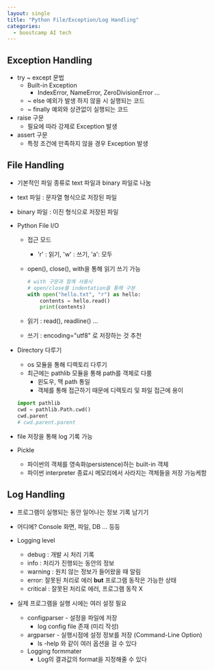 ```yaml
---
layout: single
title: "Python File/Exception/Log Handling"
categories:
  - boostcamp AI tech
---
```

## Exception Handling

- try ~ except 문법
  - Built-in Exception
    - IndexError, NameError, ZeroDivisionError ...
  - ~ else 예외가 발생 하지 않을 시 실행되는 코드
  - ~ finally 예외와 상관없이 실행되는 코드
- raise 구문 
  - 필요에 따라 강제로 Exception 발생
- assert 구문
  - 특정 조건에 만족하지 않을 경우 Exception 발생

## File Handling

* 기본적인 파일 종류로 text 파일과 binary 파일로 나눔

* text 파일 : 문자열 형식으로 저장된 파일

* binary 파일 : 이진 형식으로 저장된 파일

* Python File I/O

  * 접근 모드

    * 'r' : 읽기, 'w' : 쓰기, 'a': 모두

  * open(), close(), with을 통해 읽기 쓰기 가능

    ```python
    # with 구문과 함께 사용시
    # open/close를 indentation을 통해 구분
    with open("hello.txt", "r") as hello:
        contents = hello.read()
        print(contents)
    ```

  * 읽기 : read(), readline() ...

  * 쓰기 : encoding="utf8" 로 저장하는 것 추천

* Directory 다루기

  * os 모듈을 통해 디렉토리 다루기
  * 최근에는 pathlib 모듈을 통해 path를 객체로 다룸
    * 윈도우, 맥 path 통일
    * 객체를 통해 접근하기 때문에 디렉토리 및 파일 접근에 용이

  ```python
  import pathlib
  cwd = pathlib.Path.cwd()
  cwd.parent
  # cwd.parent.parent
  ```

* file 저장을 통해 log 기록 가능

* Pickle

  * 파이썬의 객체를 영속화(persistence)하는 built-in 객체
  * 파이썬 interpreter 종료시 메모리에서 사라지는 객체들을 저장 가능케함

## Log Handling

- 프로그램이 실행되는 동안 일어나는 정보 기록 남기기

- 어디에? Console 화면, 파일, DB ... 등등

- Logging level

  - debug : 개발 시 처리 기록
  - info : 처리가 진행되는 동안의 정보
  - warning : 원치 않는 정보가 들어왔을 때 알림
  - error: 잘못된 처리로 에러 **but** 프로그램 동작은 가능한 상태
  - critical : 잘못된 처리로 에러, 프로그램 동작 X

- 실제 프로그램을 실행 시에는 여러 설정 필요

  - configparser - 설정을 파일에 저장
    - log config file 존재 (미리 작성)
  - argparser - 실행시점에 설정 정보를 저장 (Command-Line Option)
    - ls -help 와 같이 여러 옵션을 걸 수 있다
  - Logging formmater 
    - Log의 결과값의 format을 지정해줄 수 있다

  

  

  

